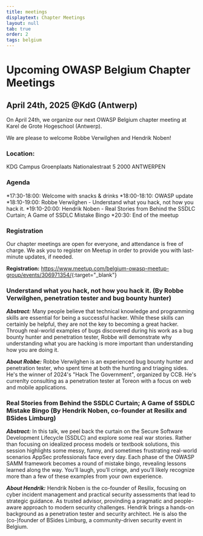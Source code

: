 ```yaml
---
title: meetings
displaytext: Chapter Meetings
layout: null
tab: true
order: 2
tags: belgium
---
```

# Upcoming OWASP Belgium Chapter Meetings

## April 24th, 2025 @KdG (Antwerp)

On April 24th, we organize our next OWASP Belgium chapter meeting at Karel de Grote Hogeschool (Antwerp).

We are please to welcome Robbe Verwilghen and Hendrik Noben!

### Location:
KDG Campus Groenplaats
Nationalestraat 5
2000 ANTWERPEN

### Agenda
*17:30-18:00: Welcome with snacks & drinks
*18:00-18:10: OWASP update
*18:10-19:00: Robbe Verwilghen - Understand what you hack, not how you hack it.
*19:10-20:00: Hendrik Noben - Real Stories from Behind the SSDLC Curtain; A Game of SSDLC Mistake Bingo
*20:30: End of the meetup

### Registration
Our chapter meetings are open for everyone, and attendance is free of charge. We ask you to register on Meetup in order to provide you with last-minute updates, if needed.

**Registration:** <https://www.meetup.com/belgium-owasp-meetup-group/events/306971354/>{:target="_blank"}


### Understand what you hack, not how you hack it. (By Robbe Verwilghen, penetration tester and bug bounty hunter)
***Abstract:*** Many people believe that technical knowledge and programming skills are essential for being a successful hacker. While these skills can certainly be helpful, they are not the key to becoming a great hacker. Through real-world examples of bugs discovered during his work as a bug bounty hunter and penetration tester, Robbe will demonstrate why understanding what you are hacking is more important than understanding how you are doing it.

***About Robbe:*** Robbe Verwilghen is an experienced bug bounty hunter and penetration tester, who spent time at both the hunting and triaging sides. He's the winner of 2024's "Hack The Government", organized by CCB.
He's currenlty consulting as a penetration tester at Toreon with a focus on web and mobile applications.

### Real Stories from Behind the SSDLC Curtain; A Game of SSDLC Mistake Bingo (By Hendrik Noben, co-founder at Resilix and BSides Limburg)
***Abstract:*** In this talk, we peel back the curtain on the Secure Software Development Lifecycle (SSDLC) and explore some real war stories. Rather than focusing on idealized process models or textbook solutions, this session highlights some messy, funny, and sometimes frustrating real-world scenarios AppSec professionals face every day. Each phase of the OWASP SAMM framework becomes a round of mistake bingo, revealing lessons learned  along the way. You’ll laugh, you’ll cringe, and you’ll likely recognize more than a few of these examples from your own experience.

***About Hendrik:*** Hendrik Noben is the co-founder of Resilix, focusing on cyber incident management and practical security assessments that lead to strategic guidance. As trusted advisor, provinding a pragmatic and people-aware approach to modern security challenges. Hendrik brings a hands-on background as a penetration tester and security architect. He is also the (co-)founder of BSides Limburg, a community-driven security event in Belgium.